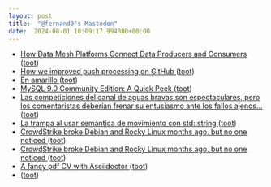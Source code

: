 ```yaml
---
layout: post
title:  "@fernand0's Mastodon"
date:  2024-08-01 18:09:17.994000+00:00
---
```

*  [How Data Mesh Platforms Connect Data Producers and Consumers ](https://www.infoq.com/news/2024/06/data-mesh-platforms) ([toot](https://mastodon.social/@fernand0/112888103435271839))
*  [How we improved push processing on GitHub ](https://github.blog/2024-06-11-how-we-improved-push-processing-on-github) ([toot](https://mastodon.social/@fernand0/112887979192543452))
*  [En amarillo ](https://avecesunafoto.wordpress.com/2024/08/01/en-amarillo) ([toot](https://mastodon.social/@fernand0/112887782410689338))
*  [MySQL 9.0 Community Edition: A Quick Peek ](https://www.percona.com/blog/mysql-9-0-community-edition-a-quick-peek) ([toot](https://mastodon.social/@fernand0/112887632864606985))
*  [Las competiciones del canal de aguas bravas son espectaculares, pero los comentaristas deberían frenar su entusiasmo ante los fallos ajenos... ](https://mastodon.social/@fernand0/112887603955401349) ([toot](https://mastodon.social/@fernand0/112887603955401349))
*  [La trampa al usar semántica de movimiento con std::string ](https://headerfiles.com/2024/07/17/std-string-move-tramp) ([toot](https://mastodon.social/@fernand0/112887418411773508))
*  [CrowdStrike broke Debian and Rocky Linux months ago, but no one noticed ](https://www.neowin.net/news/crowdstrike-broke-debian-and-rocky-linux-months-ago-but-no-one-noticed) ([toot](https://mastodon.social/@fernand0/112887279937858675))
*  [CrowdStrike broke Debian and Rocky Linux months ago, but no one noticed ](https://www.neowin.net/news/crowdstrike-broke-debian-and-rocky-linux-months-ago-but-no-one-noticed) ([toot](https://mastodon.social/@fernand0/112887078693778187))
*  [A fancy pdf CV with Asciidoctor ](https://jorge.aguilera.soy/blog/2024/cv-asciidoctor.htm) ([toot](https://mastodon.social/@fernand0/112886771955343138))
*  [ ](https://mastodon.social/users/fernand0/statuses/112886634391222618/activity) ([toot](https://mastodon.social/users/fernand0/statuses/112886634391222618/activity))
